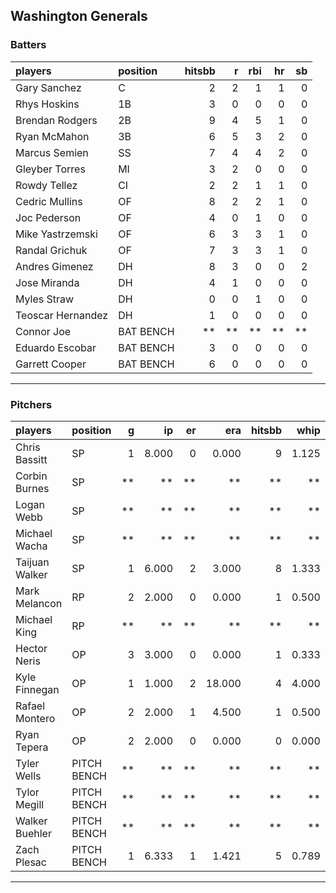## Washington Generals

### Batters

 
|players           |position  | hitsbb|  r| rbi| hr| sb| 
|:-----------------|:---------|------:|--:|---:|--:|--:| 
|Gary Sanchez      |C         |      2|  2|   1|  1|  0| 
|Rhys Hoskins      |1B        |      3|  0|   0|  0|  0| 
|Brendan Rodgers   |2B        |      9|  4|   5|  1|  0| 
|Ryan McMahon      |3B        |      6|  5|   3|  2|  0| 
|Marcus Semien     |SS        |      7|  4|   4|  2|  0| 
|Gleyber Torres    |MI        |      3|  2|   0|  0|  0| 
|Rowdy Tellez      |CI        |      2|  2|   1|  1|  0| 
|Cedric Mullins    |OF        |      8|  2|   2|  1|  0| 
|Joc Pederson      |OF        |      4|  0|   1|  0|  0| 
|Mike Yastrzemski  |OF        |      6|  3|   3|  1|  0| 
|Randal Grichuk    |OF        |      7|  3|   3|  1|  0| 
|Andres Gimenez    |DH        |      8|  3|   0|  0|  2| 
|Jose Miranda      |DH        |      4|  1|   0|  0|  0| 
|Myles Straw       |DH        |      0|  0|   1|  0|  0| 
|Teoscar Hernandez |DH        |      1|  0|   0|  0|  0| 
|Connor Joe        |BAT BENCH |     **| **|  **| **| **| 
|Eduardo Escobar   |BAT BENCH |      3|  0|   0|  0|  0| 
|Garrett Cooper    |BAT BENCH |      6|  0|   0|  0|  0| 


* * *

### Pitchers

 
|players        |position    |  g|    ip| er|    era| hitsbb|  whip| so|  w| sv| 
|:--------------|:-----------|--:|-----:|--:|------:|------:|-----:|--:|--:|--:| 
|Chris Bassitt  |SP          |  1| 8.000|  0|  0.000|      9| 1.125|  8|  1|  0| 
|Corbin Burnes  |SP          | **|    **| **|     **|     **|    **| **| **| **| 
|Logan Webb     |SP          | **|    **| **|     **|     **|    **| **| **| **| 
|Michael Wacha  |SP          | **|    **| **|     **|     **|    **| **| **| **| 
|Taijuan Walker |SP          |  1| 6.000|  2|  3.000|      8| 1.333|  5|  1|  0| 
|Mark Melancon  |RP          |  2| 2.000|  0|  0.000|      1| 0.500|  2|  0|  1| 
|Michael King   |RP          | **|    **| **|     **|     **|    **| **| **| **| 
|Hector Neris   |OP          |  3| 3.000|  0|  0.000|      1| 0.333|  3|  0|  1| 
|Kyle Finnegan  |OP          |  1| 1.000|  2| 18.000|      4| 4.000|  0|  1|  0| 
|Rafael Montero |OP          |  2| 2.000|  1|  4.500|      1| 0.500|  2|  0|  0| 
|Ryan Tepera    |OP          |  2| 2.000|  0|  0.000|      0| 0.000|  0|  0|  1| 
|Tyler Wells    |PITCH BENCH | **|    **| **|     **|     **|    **| **| **| **| 
|Tylor Megill   |PITCH BENCH | **|    **| **|     **|     **|    **| **| **| **| 
|Walker Buehler |PITCH BENCH | **|    **| **|     **|     **|    **| **| **| **| 
|Zach Plesac    |PITCH BENCH |  1| 6.333|  1|  1.421|      5| 0.789|  7|  0|  0| 


* * *


